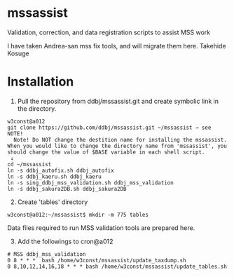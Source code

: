 # mssassist
Validation, correction, and data registration scripts to assist MSS work

I have taken Andrea-san mss fix tools, and will migrate them here.
Takehide Kosuge

# Installation
1. Pull the repository from ddbj/mssassist.git and create symbolic link in the directory.
~~~
w3const@a012
git clone https://github.com/ddbj/mssassist.git ~/mssassist → see NOTE!
  Note! Do NOT change the destition name for installing the mssassist. When you would like to change the directory name from 'mssassist', you should change the value of $BASE variable in each shell script.
 ↓
cd ~/mssassist
ln -s ddbj_autofix.sh ddbj_autofix
ln -s ddbj_kaeru.sh ddbj_kaeru
ln -s sing_ddbj_mss_validation.sh ddbj_mss_validation
ln -s ddbj_sakura2DB.sh ddbj_sakura2DB
~~~

2. Create 'tables' directory
~~~
w3const@a012:~/mssassist$ mkdir -m 775 tables
~~~
Data files required to run MSS validation tools are prepared here.

3. Add the followings to cron@a012
~~~
# MSS ddbj_mss_validation
0 8 * * *  bash /home/w3const/mssassist/update_taxdump.sh
0 8,10,12,14,16,18 * * * bash /home/w3const/mssassist/update_tables.sh
~~~
